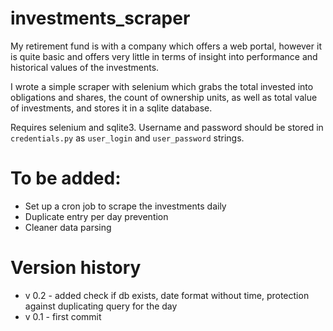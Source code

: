 # investments_scraper

My retirement fund is with a company which offers a web portal, however it is quite basic and offers very little in terms of insight into performance and historical values of the investments.

I wrote a simple scraper with selenium which grabs the total invested into obligations and shares, the count of ownership units, as well as total value of investments, and stores it in a sqlite database. 

Requires selenium and sqlite3. Username and password should be stored in `credentials.py` as `user_login` and `user_password` strings.

# To be added:

* Set up a cron job to scrape the investments daily
* Duplicate entry per day prevention
* Cleaner data parsing


# Version history

* v 0.2 - added check if db exists, date format without time, protection against duplicating query for the day
* v 0.1 - first commit
